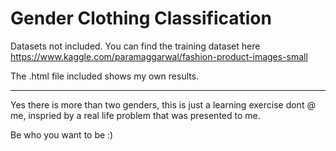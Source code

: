 # Gender Clothing Classification

Datasets not included. You can find the training dataset here https://www.kaggle.com/paramaggarwal/fashion-product-images-small

The .html file included shows my own results.

--------
Yes there is more than two genders, this is just a learning exercise dont @ me, inspried by a real life problem that was presented to me. 

Be who you want to be :)
